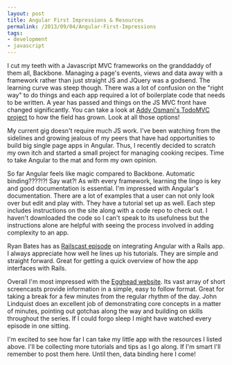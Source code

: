 ```yaml
---
layout: post
title: Angular First Impressions & Resources
permalink: /2013/09/04/Angular-First-Impressions
tags:
- development
- javascript
---
```


<p>I cut my teeth with a Javascript MVC frameworks on the granddaddy of them all, Backbone. Managing a page's events, views and data away with a framework rather than just straight JS and JQuery was a godsend. The learning curve was steep though. There was a lot of confusion on the "right way" to do things and each app required a lot of boilerplate code that needs to be written. A year has passed and things on the JS MVC front have changed significantly. You can take a look at <a href="https://todomvc.com/">Addy Osmani's TodoMVC project</a> to how the field has grown. Look at all those options!</p>

<!--post break-->

<p>My current gig doesn't require much JS work. I've been watching from the sidelines and growing jealous of my peers that have had opportunities to build big single page apps in Angular. Thus, I recently decided to scratch my own itch and started a small project for managing cooking recipes. Time to take Angular to the mat and form my own opinion.</p>

<p>So far Angular feels like magic compared to Backbone. Automatic binding????!?! Say wat?! As with every framework, learning the lingo is key and good documentation is essential. I'm impressed with <a hre="https://docs.angularjs.org/guide/index">Angular's documentation</a>. There are a lot of examples that a user can not only look over but edit and play with. They have a tutorial set up as well. Each step includes instructions on the site along with a code repo to check out. I haven't downloaded the code so I can't speak to its usefulness but the instructions alone are helpful with seeing the process involved in adding complexity to an app.</p>

<p>Ryan Bates has as <a href="https://railscasts.com/episodes/405-angularjs">Railscast episode</a> on integrating Angular with a Rails app. I always appreciate how well he lines up his tutorials. They are simple and straight forward. Great for getting a quick overview of how the app interfaces with Rails.</p>

<p>Overall I'm most impressed with the <a href="https://egghead.io/">Egghead website</a>. Its vast array of short screencasts provide information in a simple, easy to follow format. Great for taking a break for a few minutes from the regular rhythm of the day. John Lindquist does an excellent job of demonstrating core concepts in a matter of minutes, pointing out gotchas along the way and building on skills throughout the series. If I could forgo sleep I might have watched every episode in one sitting.</p>

<p>I'm excited to see how far I can take my little app with the resources I listed above. I'll be collecting more tutorials and tips as I go along. If I'm smart I'll remember to post them here. Until then, data binding here I come!</p>